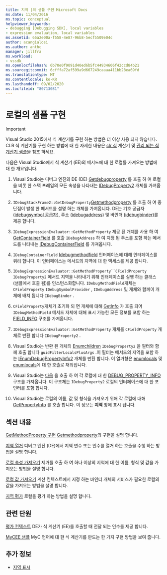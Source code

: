 ```yaml
---
title: 지역 |의 샘플 구현 Microsoft Docs
ms.date: 11/04/2016
ms.topic: conceptual
helpviewer_keywords:
- debugging [Debugging SDK], local variables
- expression evaluation, local variables
ms.assetid: 66a2e00a-f558-4e87-96b8-5ecf5509e04c
author: acangialosi
ms.author: anthc
manager: jillfra
ms.workload:
- vssdk
ms.openlocfilehash: 6b70e0f9091d40ed6b5fc44934606f42ccd84b21
ms.sourcegitcommit: 6cfffa72af599a9d667249caaaa411bb28ea69fd
ms.translationtype: MT
ms.contentlocale: ko-KR
ms.lasthandoff: 09/02/2020
ms.locfileid: "80713081"
---
```

# <a name="sample-implementation-of-locals"></a>로컬의 샘플 구현
> [!IMPORTANT]
> Visual Studio 2015에서 식 계산기를 구현 하는 방법은 더 이상 사용 되지 않습니다. CLR 식 계산기를 구현 하는 방법에 대 한 자세한 내용은 [clr 식](https://github.com/Microsoft/ConcordExtensibilitySamples/wiki/CLR-Expression-Evaluators) 계산기 및 [관리 되는 식 계산기 샘플](https://github.com/Microsoft/ConcordExtensibilitySamples/wiki/Managed-Expression-Evaluator-Sample)을 참조 하세요.

 다음은 Visual Studio에서 식 계산기 (EE)의 메서드에 대 한 로컬를 가져오는 방법에 대 한 개요입니다.

1. Visual Studio는 디버그 엔진의 DE (DE) [Getdebugproperty](../../extensibility/debugger/reference/idebugstackframe2-getdebugproperty.md) 를 호출 하 여 로컬을 비롯 한 스택 프레임의 모든 속성을 나타내는 [IDebugProperty2](../../extensibility/debugger/reference/idebugproperty2.md) 개체를 가져옵니다.

2. `IDebugStackFrame2::GetDebugProperty`[Getmethodproperty](../../extensibility/debugger/reference/idebugexpressionevaluator-getmethodproperty.md) 를 호출 하 여 중단점이 발생 한 메서드를 설명 하는 개체를 가져옵니다. DE는 기호 공급자 ([idebugsymbol 공급자](../../extensibility/debugger/reference/idebugsymbolprovider.md)), 주소 ([idebugaddress](../../extensibility/debugger/reference/idebugaddress.md)) 및 바인더 ([idebugbinder](../../extensibility/debugger/reference/idebugbinder.md))를 제공 합니다.

3. `IDebugExpressionEvaluator::GetMethodProperty` 제공 된 개체를 사용 하 여 [GetContainerField](../../extensibility/debugger/reference/idebugsymbolprovider-getcontainerfield.md) 를 호출 `IDebugAddress` 하 여 지정 된 주소를 포함 하는 메서드를 나타내는 [IDebugContainerField](../../extensibility/debugger/reference/idebugcontainerfield.md) 를 가져옵니다.

4. `IDebugContainerField` [Idebugmethodfield](../../extensibility/debugger/reference/idebugmethodfield.md) 인터페이스에 대해 인터페이스를 쿼리 합니다. 이 인터페이스는 메서드의 지역에 대 한 액세스를 제공 합니다.

5. `IDebugExpressionEvaluator::GetMethodProperty``CFieldProperty` `IDebugProperty2` 메서드 지역을 나타내기 위해 인터페이스를 실행 하는 클래스 (샘플에서 호출 됨)를 인스턴스화합니다. `IDebugMethodField`개체는 `CFieldProperty` `IDebugSymbolProvider` , `IDebugAddress` 및 개체와 함께이 개체에 배치 됩니다 `IDebugBinder` .

6. `CFieldProperty`개체가 초기화 되 면 개체에 대해 [GetInfo](../../extensibility/debugger/reference/idebugfield-getinfo.md) 가 호출 되어 `IDebugMethodField` 메서드 자체에 대해 표시 가능한 모든 정보를 포함 하는 [FIELD_INFO](../../extensibility/debugger/reference/field-info.md) 구조를 가져옵니다.

7. `IDebugExpressionEvaluator::GetMethodProperty` 개체를 `CFieldProperty` 개체로 반환 합니다 `IDebugProperty2` .

8. Visual Studio는 반환 된 개체의 [Enumchildren](../../extensibility/debugger/reference/idebugproperty2-enumchildren.md) `IDebugProperty2` 을 필터와 함께 호출 합니다 `guidFilterLocalsPlusArgs` .이 필터는 메서드의 지역을 포함 하는 [IEnumDebugPropertyInfo2](../../extensibility/debugger/reference/ienumdebugpropertyinfo2.md) 개체를 반환 합니다. 이 열거형은 [enumlocals](../../extensibility/debugger/reference/idebugmethodfield-enumlocals.md) 및 [enumlocals](../../extensibility/debugger/reference/idebugmethodfield-enumarguments.md)에 대 한 호출로 채워집니다.

9. Visual Studio는 [다음](../../extensibility/debugger/reference/ienumdebugpropertyinfo2-next.md) 을 호출 하 여 각 로컬에 대 한 [DEBUG_PROPERTY_INFO](../../extensibility/debugger/reference/debug-property-info.md) 구조를 가져옵니다. 이 구조체는 `IDebugProperty2` 로컬의 인터페이스에 대 한 포인터를 포함 합니다.

10. Visual Studio는 로컬의 이름, 값 및 형식을 가져오기 위해 각 로컬에 대해 [GetPropertyInfo](../../extensibility/debugger/reference/idebugproperty2-getpropertyinfo.md) 를 호출 합니다. 이 정보는 **지역** 창에 표시 됩니다.

## <a name="in-this-section"></a>섹션 내용
 [GetMethodProperty 구현](../../extensibility/debugger/implementing-getmethodproperty.md) [Getmethodproperty](../../extensibility/debugger/reference/idebugexpressionevaluator-getmethodproperty.md)의 구현을 설명 합니다.

 [지역 열거](../../extensibility/debugger/enumerating-locals.md) 디버그 엔진 (DE)에서 지역 변수 또는 인수를 열거 하는 호출을 수행 하는 방법을 설명 합니다.

 [로컬 속성 가져오기](../../extensibility/debugger/getting-local-properties.md) 제거를 호출 하 여 하나 이상의 지역에 대 한 이름, 형식 및 값을 가져오는 방법을 설명 합니다.

 [로컬 값 가져오기](../../extensibility/debugger/getting-local-values.md) 계산 컨텍스트에서 지정 하는 바인더 개체의 서비스가 필요한 로컬의 값을 가져오는 방법을 설명 합니다.

 [지역 평가](../../extensibility/debugger/evaluating-locals.md) 로컬을 평가 하는 방법을 설명 합니다.

## <a name="related-sections"></a>관련 단원
 [평가 컨텍스트](../../extensibility/debugger/evaluation-context.md) DE가 식 계산기 (EE)를 호출할 때 전달 되는 인수를 제공 합니다.

 [MyCEE 샘플](https://msdn.microsoft.com/library/624a018b-9179-402f-9d48-3aec87b48f4f) MyC 언어에 대 한 식 계산기를 만드는 한 가지 구현 방법을 보여 줍니다.

## <a name="see-also"></a>추가 정보
- [지역 표시](../../extensibility/debugger/displaying-locals.md)
